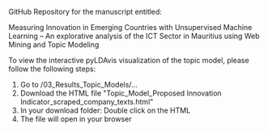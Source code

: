 GitHub Repository for the manuscript entitled:

Measuring Innovation in Emerging Countries with Unsupervised Machine Learning – An explorative analysis of the ICT Sector in Mauritius using Web Mining and Topic Modeling

To view the interactive pyLDAvis visualization of the topic model, please follow the following steps:
  1. Go to /03_Results_Topic_Models/...
  2. Download the HTML file "Topic_Model_Proposed Innovation Indicator_scraped_company_texts.html"
  3. In your download folder: Double click on the HTML
  4. The file will open in your browser
